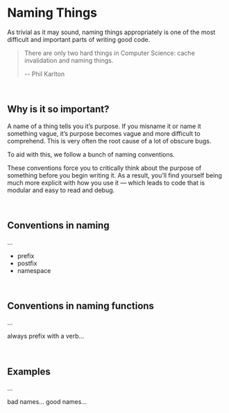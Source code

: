 # Naming Things

As trivial as it may sound, naming things appropriately is one of the most difficult and important parts of writing good code.

> There are only two hard things in Computer Science: cache invalidation and naming things.
>
> \-- Phil Karlton


<br />

## Why is it so important?

A name of a thing tells you it’s purpose. If you misname it or name it something vague, it’s purpose becomes vague and more difficult to comprehend. This is very often the root cause of a lot of obscure bugs.

To aid with this, we follow a bunch of naming conventions.

These conventions force you to critically think about the purpose of something before you begin writing it. As a result, you’ll find yourself being much more explicit with how you use it — which leads to code that is modular and easy to read and debug.


<br />

## Conventions in naming

...

- prefix
- postfix
- namespace


<br />

## Conventions in naming functions

...

always prefix with a verb...


<br />

## Examples

...

bad names... good names...
